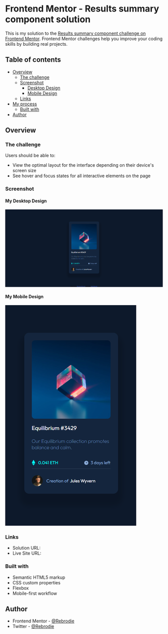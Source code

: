 # Frontend Mentor - Results summary component solution

This is my solution to the [Results summary component challenge on Frontend Mentor](https://www.frontendmentor.io/challenges/results-summary-component-CE_K6s0maV). Frontend Mentor challenges help you improve your coding skills by building real projects. 

## Table of contents

- [Overview](#overview)
  - [The challenge](#the-challenge)
  - [Screenshot](#screenshot)
    - [Desktop Design](#my-desktop-design)
    - [Mobile Design](#my-mobile-design)
  - [Links](#links)
- [My process](#my-process)
  - [Built with](#built-with)
- [Author](#author)


## Overview

### The challenge

Users should be able to:

- View the optimal layout for the interface depending on their device's screen size
- See hover and focus states for all interactive elements on the page

### Screenshot

#### My Desktop Design

![](/images/Desktop-View.png)

#### My Mobile Design

![](/images/Mobile-View.png) 
### Links

- Solution URL: 
- Live Site URL: 
### Built with

- Semantic HTML5 markup
- CSS custom properties
- Flexbox
- Mobile-first workflow

## Author

- Frontend Mentor - [@Rebrodie](https://www.frontendmentor.io/profile/cripsenpai)
- Twitter - [@Rebrodie](https://twitter.com/Re_brodie)